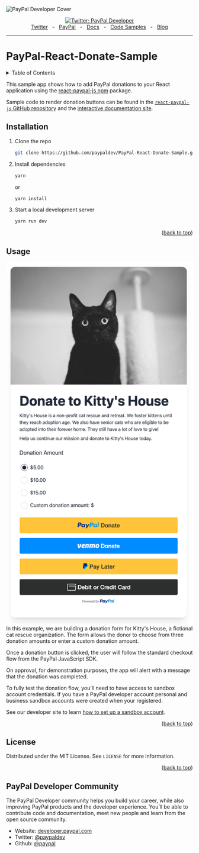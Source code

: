 <a name="readme-top"></a>
![PayPal Developer Cover](https://github.com/paypaldev/.github/blob/main/pp-cover.png)

<div align="center">
  <a href="https://twitter.com/paypaldev" target="_blank">
    <img alt="Twitter: PayPal Developer" src="https://img.shields.io/twitter/follow/paypaldev?style=social" />
  </a>
  <br />
  <a href="https://twitter.com/paypaldev" target="_blank">Twitter</a>
    <span>&nbsp;&nbsp;-&nbsp;&nbsp;</span>
  <a href="https://www.paypal.com/us/home" target="_blank">PayPal</a>
    <span>&nbsp;&nbsp;-&nbsp;&nbsp;</span>
  <a href="https://developer.paypal.com/home" target="_blank">Docs</a>
    <span>&nbsp;&nbsp;-&nbsp;&nbsp;</span>
  <a href="https://github.com/paypaldev" target="_blank">Code Samples</a>
    <span>&nbsp;&nbsp;-&nbsp;&nbsp;</span>
  <a href="https://dev.to/paypaldeveloper" target="_blank">Blog</a>
  <br />
  <hr />
</div>

# PayPal-React-Donate-Sample

<!-- TABLE OF CONTENTS -->
<details>
  <summary>Table of Contents</summary>
  <ol>
    <li><a href="#installation">Installation</a></li>
    <li><a href="#usage">Usage</a></li>
    <li><a href="#license">License</a></li>
  </ol>
</details>

This sample app shows how to add PayPal donations to your React application using the [react-paypal-js npm](https://www.npmjs.com/package/@paypal/react-paypal-js) package.

Sample code to render donation buttons can be found in the [`react-paypal-js` GitHub repository](https://github.com/paypal/react-paypal-js) and the [interactive documentation site](https://paypal.github.io/react-paypal-js/?path=/docs/example-paypalbuttons--donate).

<!-- GETTING STARTED -->

## Installation

1. Clone the repo

   ```sh
   git clone https://github.com/paypaldev/PayPal-React-Donate-Sample.git
   ```

2. Install dependencies

   ```sh
   yarn
   ```

   or

   ```sh
   yarn install
   ```

3. Start a local development server
   ```sh
   yarn run dev
   ```

<p align="right">(<a href="#readme-top">back to top</a>)</p>

<!-- USAGE EXAMPLES -->

## Usage

![Donate to Kitty's house](src/assets/donation-form.png)
In this example, we are building a donation form for Kitty's House, a fictional cat rescue organization. The form allows the donor to choose from three donation amounts or enter a custom donation amount.

Once a donation button is clicked, the user will follow the standard checkout flow from the PayPal JavaScript SDK.

On approval, for demonstration purposes, the app will alert with a message that the donation was completed.

To fully test the donation flow, you'll need to have access to sandbox account credentials. If you have a PayPal developer account personal and business sandbox accounts were created when your registered.

See our developer site to learn [how to set up a sandbox account](https://developer.paypal.com/api/rest/sandbox/accounts/).

<p align="right">(<a href="#readme-top">back to top</a>)</p>

<!-- LICENSE -->

## License

Distributed under the MIT License. See `LICENSE` for more information.

<p align="right">(<a href="#readme-top">back to top</a>)</p>

## PayPal Developer Community

The PayPal Developer community helps you build your career, while also improving PayPal products and the developer experience. You’ll be able to contribute code and documentation, meet new people and learn from the open source community.

- Website: [developer.paypal.com](https://developer.paypal.com)
- Twitter: [@paypaldev](https://twitter.com/paypaldev)
- Github: [@paypal](https://github.com/paypal)
